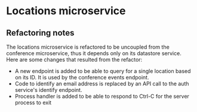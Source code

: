 # Locations microservice

## Refactoring notes

The locations microservice is refactored to be uncoupled from the conference microservice,
thus it depends only on its datastore service. Here are some changes that resulted from
the refactor:

* A new endpoint is added to be able to query for a single location based on its ID.
  It is used by the conference events endpoint.
* Code to identify an email address is replaced by an API call to the auth service's
  identify endpoint.
* Process handler is added to be able to respond to Ctrl-C for the server process to exit
